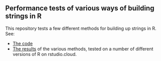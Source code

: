 ## Performance tests of various ways of building strings in R

This repository tests a few different methods for building up strings in R. See:

* [The code](https://github.com/wch/string_builder/blob/master/string_builder.R)
* [The results](https://wch.github.io/string_builder/) of the various methods, tested on a number of different versions of R on rstudio.cloud.
